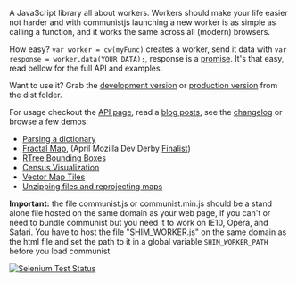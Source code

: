 A JavaScript library all about workers. Workers should make your life easier not harder and with communistjs launching a new worker is as simple as calling a function, and it works the same across all (modern) browsers.

How easy? `var worker = cw(myFunc)` creates a worker, send it data with `var response = worker.data(YOUR DATA);`, response is a [promise](http://blogs.msdn.com/b/ie/archive/2011/09/11/asynchronous-programming-in-javascript-with-promises.aspx). It's that easy, read bellow for the full API and examples.

Want to use it? Grab the [development version](https://raw.github.com/calvinmetcalf/communist/master/dist/communist.js) or [production version](https://raw.github.com/calvinmetcalf/communist/master/dist/communist.min.js) from the dist folder. 

For usage checkout the <a class='navLink' id='API' href='API.md'>API page</a>, read a [blog posts](http://cwmma.tumblr.com/post/54338607071/making-web-workers-with-communistjs), see the <a class='navLink' id='CHANGELOG' href='CHANGELOG.md'>changelog</a> or browse a few demos:

- [Parsing a dictionary](http://communistjs.com/website/dict/)
- [Fractal Map](http://communistjs.com/website/leaflet-fractal/), (April Mozilla Dev Derby [Finalist](https://hacks.mozilla.org/2013/06/announcing-the-winners-of-the-april-2013-dev-derby/))
- [RTree Bounding Boxes](http://leaflet-extras.github.io/RTree/examples/worker.html)
- [Census Visualization](http://data-otp.rhcloud.com/)
- [Vector Map Tiles](http://calvinmetcalf.github.io/vector-layers/)
- [Unzipping files and reprojecting maps](http://calvinmetcalf.github.io/shapefile-js/proj.html)


__Important:__ the file communist.js or communist.min.js should be a stand alone file hosted on the same domain as your web page, if you can't or need to bundle communist but you need it to work on IE10, Opera, and Safari. You have to host the file "SHIM_WORKER.js" on the same domain as the html file 
and set the path to it in a global variable `SHIM_WORKER_PATH` before you load communist.

[![Selenium Test Status](https://saucelabs.com/browser-matrix/calvinmetcalf.svg)](https://saucelabs.com/u/calvinmetcalf)

